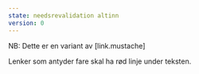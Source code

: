 ```yaml
---
state: needsrevalidation altinn
version: 0
---
```


NB: Dette er en variant av [link.mustache]

Lenker som antyder fare skal ha rød linje under teksten.
